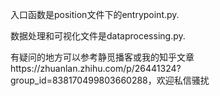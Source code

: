 入口函数是position文件下的entrypoint.py.

数据处理和可视化文件是dataprocessing.py.

有疑问的地方可以参考静觅播客或我的知乎文章https://zhuanlan.zhihu.com/p/26441324?group_id=838170499803660288，欢迎私信骚扰
